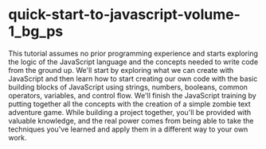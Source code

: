 # quick-start-to-javascript-volume-1_bg_ps

This tutorial assumes no prior programming experience and starts exploring the logic of the JavaScript language and the concepts needed to write code from the ground up. We'll start by exploring what we can create with JavaScript and then learn how to start creating our own code with the basic building blocks of JavaScript using strings, numbers, booleans, common operators, variables, and control flow. 
We'll finish the JavaScript training by putting together all the concepts with the creation of a simple zombie text adventure game.
While building a project together, you'll be provided with valuable knowledge, and the real power comes from being able to take the techniques you've learned and apply them in a different way to your own work. 
